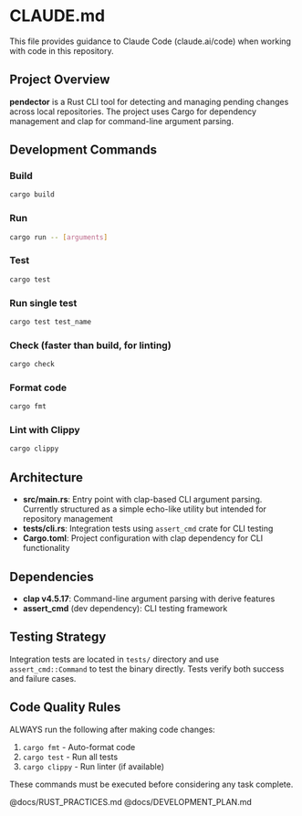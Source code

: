 # CLAUDE.md

This file provides guidance to Claude Code (claude.ai/code) when working with code in this repository.

## Project Overview

**pendector** is a Rust CLI tool for detecting and managing pending changes across local repositories. The project uses Cargo for dependency management and clap for command-line argument parsing.

## Development Commands

### Build
```bash
cargo build
```

### Run
```bash
cargo run -- [arguments]
```

### Test
```bash
cargo test
```

### Run single test
```bash
cargo test test_name
```

### Check (faster than build, for linting)
```bash
cargo check
```

### Format code
```bash
cargo fmt
```

### Lint with Clippy
```bash
cargo clippy
```

## Architecture

- **src/main.rs**: Entry point with clap-based CLI argument parsing. Currently structured as a simple echo-like utility but intended for repository management
- **tests/cli.rs**: Integration tests using `assert_cmd` crate for CLI testing
- **Cargo.toml**: Project configuration with clap dependency for CLI functionality

## Dependencies

- **clap v4.5.17**: Command-line argument parsing with derive features
- **assert_cmd** (dev dependency): CLI testing framework

## Testing Strategy

Integration tests are located in `tests/` directory and use `assert_cmd::Command` to test the binary directly. Tests verify both success and failure cases.

## Code Quality Rules

ALWAYS run the following after making code changes:
1. `cargo fmt` - Auto-format code
2. `cargo test` - Run all tests
3. `cargo clippy` - Run linter (if available)

These commands must be executed before considering any task complete.

@docs/RUST_PRACTICES.md
@docs/DEVELOPMENT_PLAN.md

